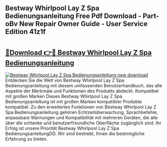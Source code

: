 ## Bestway Whirlpool Lay Z Spa Bedienungsanleitung Free Pdf Download - Part-oBv New Repair Owner Guide - User Service Edition 41z1f

# <h2><a href="http://df0zrkb.blite.top/?on=Bestway+Whirlpool+Lay+Z+Spa+Bedienungsanleitung">🔗Download 👉🔴 Bestway Whirlpool Lay Z Spa Bedienungsanleitung</a></h2>

[![Bestway Whirlpool Lay Z Spa Bedienungsanleitung new download](https://i.imgur.com/lujVjoI.png)](http://df0zrkb.blite.top/?on=Bestway+Whirlpool+Lay+Z+Spa+Bedienungsanleitung)
Entdecken Sie die Welt von Bestway Whirlpool Lay Z Spa Bedienungsanleitung mit diesem umfassenden Benutzerhandbuch, das alle Aspekte der Merkmale und Funktionen des Produkts abdeckt. Kompatibel mit großen Marken Dieses Bestway Whirlpool Lay Z Spa Bedienungsanleitung ist mit großen Marken kompatibler Produkte kompatibel. Zu den erweiterten Funktionen von Bestway Whirlpool Lay Z Spa Bedienungsanleitung gehören Echtzeitüberwachung, Sprachbefehle, anpassbare Warnungen und Kompatibilität mit mehreren Geräten, die alle über die schlanke und benutzerfreundliche Oberfläche zugänglich sind. Ihr Erfolg ist unsere Priorität Bestway Whirlpool Lay Z Spa BedienungsanleitungDD. Wir sind bestrebt, Ihnen die bestmögliche Erfahrung zu bieten.
